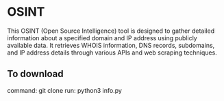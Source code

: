 # OSINT
This OSINT (Open Source Intelligence) tool is designed to gather detailed information about a specified domain and IP address using publicly available data. It retrieves WHOIS information, DNS records, subdomains, and IP address details through various APIs and web scraping techniques. 

## To download
command: git clone <Link>
run: python3 info.py
